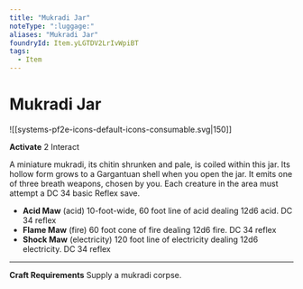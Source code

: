 ```yaml
---
title: "Mukradi Jar"
noteType: ":luggage:"
aliases: "Mukradi Jar"
foundryId: Item.yLGTDV2LrIvWpiBT
tags:
  - Item
---
```


# Mukradi Jar
![[systems-pf2e-icons-default-icons-consumable.svg|150]]

**Activate** 2 Interact

A miniature mukradi, its chitin shrunken and pale, is coiled within this jar. Its hollow form grows to a Gargantuan shell when you open the jar. It emits one of three breath weapons, chosen by you. Each creature in the area must attempt a DC 34 basic Reflex save.

*   **Acid Maw** (acid) 10-foot-wide, 60 foot line of acid dealing 12d6 acid. DC 34 reflex
*   **Flame Maw** (fire) 60 foot cone of fire dealing 12d6 fire. DC 34 reflex
*   **Shock Maw** (electricity) 120 foot line of electricity dealing 12d6 electricity. DC 34 reflex

* * *

**Craft Requirements** Supply a mukradi corpse.
